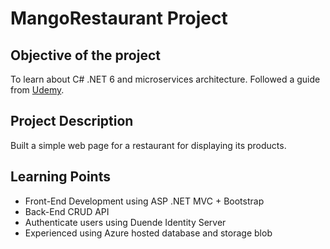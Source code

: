 # MangoRestaurant Project
## Objective of the project
To learn about C# .NET 6 and microservices architecture. Followed a guide from [Udemy](https://www.udemy.com/course/net-core-microservices-the-complete-guide-net-6-mvc/).
## Project Description
Built a simple web page for a restaurant for displaying its products.
## Learning Points
- Front-End Development using ASP .NET MVC + Bootstrap
- Back-End CRUD API
- Authenticate users using Duende Identity Server
- Experienced using Azure hosted database and storage blob
